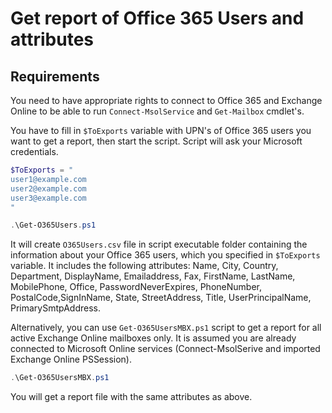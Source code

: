 # Get report of Office 365 Users and attributes

## Requirements

You need to have appropriate rights to connect to Office 365 and Exchange Online to be able to run `Connect-MsolService` and `Get-Mailbox` cmdlet's.

You have to fill in `$ToExports` variable with UPN's of Office 365 users you want to get a report, then start the script. Script will ask your Microsoft credentials.

```powershell
$ToExports = "
user1@example.com
user2@example.com
user3@example.com
"
```

```powershell
.\Get-O365Users.ps1
```

It will create `O365Users.csv` file in script executable folder containing the information about your Office 365 users, which you specified in `$ToExports` variable. It includes the following attributes: Name, City, Country, Department, DisplayName, Emailaddress, Fax, FirstName, LastName, MobilePhone, Office, PasswordNeverExpires, PhoneNumber, PostalCode,SignInName, State, StreetAddress, Title, UserPrincipalName, PrimarySmtpAddress.

Alternatively, you can use `Get-O365UsersMBX.ps1` script to get a report for all active Exchange Online mailboxes only. It is assumed you are already connected to Microsoft Online services (Connect-MsolSerive and imported Exchange Online PSSession).

```powershell
.\Get-O365UsersMBX.ps1
```

You will get a report file with the same attributes as above.